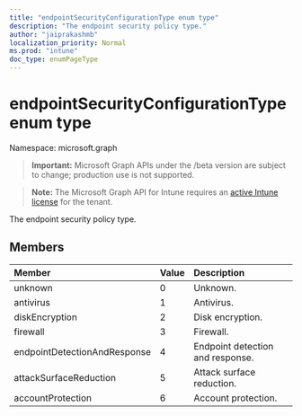```yaml
---
title: "endpointSecurityConfigurationType enum type"
description: "The endpoint security policy type."
author: "jaiprakashmb"
localization_priority: Normal
ms.prod: "intune"
doc_type: enumPageType
---
```


# endpointSecurityConfigurationType enum type

Namespace: microsoft.graph

> **Important:** Microsoft Graph APIs under the /beta version are subject to change; production use is not supported.

> **Note:** The Microsoft Graph API for Intune requires an [active Intune license](https://go.microsoft.com/fwlink/?linkid=839381) for the tenant.

The endpoint security policy type.

## Members
|Member|Value|Description|
|:---|:---|:---|
|unknown|0|Unknown.|
|antivirus|1|Antivirus.|
|diskEncryption|2|Disk encryption.|
|firewall|3|Firewall.|
|endpointDetectionAndResponse|4|Endpoint detection and response.|
|attackSurfaceReduction|5|Attack surface reduction.|
|accountProtection|6|Account protection.|

